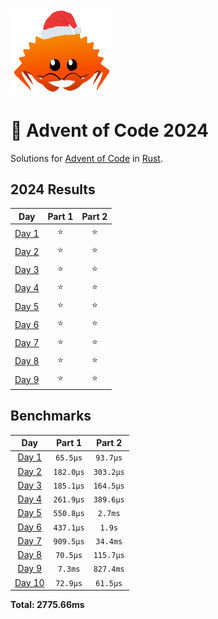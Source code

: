 <img src="./.assets/christmas_ferris.png" width="164">

# 🎄 Advent of Code 2024

Solutions for [Advent of Code](https://adventofcode.com/) in [Rust](https://www.rust-lang.org/).

<!--- advent_readme_stars table --->
## 2024 Results

| Day | Part 1 | Part 2 |
| :---: | :---: | :---: |
| [Day 1](https://adventofcode.com/2024/day/1) | ⭐ | ⭐ |
| [Day 2](https://adventofcode.com/2024/day/2) | ⭐ | ⭐ |
| [Day 3](https://adventofcode.com/2024/day/3) | ⭐ | ⭐ |
| [Day 4](https://adventofcode.com/2024/day/4) | ⭐ | ⭐ |
| [Day 5](https://adventofcode.com/2024/day/5) | ⭐ | ⭐ |
| [Day 6](https://adventofcode.com/2024/day/6) | ⭐ | ⭐ |
| [Day 7](https://adventofcode.com/2024/day/7) | ⭐ | ⭐ |
| [Day 8](https://adventofcode.com/2024/day/8) | ⭐ | ⭐ |
| [Day 9](https://adventofcode.com/2024/day/9) | ⭐ | ⭐ |
<!--- advent_readme_stars table --->

<!--- benchmarking table --->
## Benchmarks

| Day | Part 1 | Part 2 |
| :---: | :---: | :---:  |
| [Day 1](./src/bin/01.rs) | `65.5µs` | `93.7µs` |
| [Day 2](./src/bin/02.rs) | `182.0µs` | `303.2µs` |
| [Day 3](./src/bin/03.rs) | `185.1µs` | `164.5µs` |
| [Day 4](./src/bin/04.rs) | `261.9µs` | `389.6µs` |
| [Day 5](./src/bin/05.rs) | `550.8µs` | `2.7ms` |
| [Day 6](./src/bin/06.rs) | `437.1µs` | `1.9s` |
| [Day 7](./src/bin/07.rs) | `909.5µs` | `34.4ms` |
| [Day 8](./src/bin/08.rs) | `70.5µs` | `115.7µs` |
| [Day 9](./src/bin/09.rs) | `7.3ms` | `827.4ms` |
| [Day 10](./src/bin/10.rs) | `72.9µs` | `61.5µs` |

**Total: 2775.66ms**
<!--- benchmarking table --->
